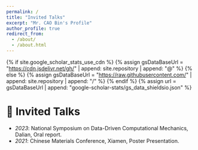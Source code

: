 ```yaml
---
permalink: /
title: "Invited Talks"
excerpt: "Mr. CAO Bin's Profile"
author_profile: true
redirect_from: 
  - /about/
  - /about.html
---
```


{% if site.google_scholar_stats_use_cdn %}
{% assign gsDataBaseUrl = "https://cdn.jsdelivr.net/gh/" | append: site.repository | append: "@" %}
{% else %}
{% assign gsDataBaseUrl = "https://raw.githubusercontent.com/" | append: site.repository | append: "/" %}
{% endif %}
{% assign url = gsDataBaseUrl | append: "google-scholar-stats/gs_data_shieldsio.json" %}

<span class='anchor' id='-invited-talks'></span>

# 💬 Invited Talks
- *2023*: National Symposium on Data-Driven Computational Mechanics, Dalian, Oral report. 
- *2021*: Chinese Materials Conference, Xiamen, Poster Presentation. 
